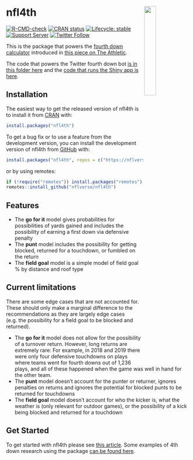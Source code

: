 
<!-- README.md is generated from README.Rmd. Please edit that file -->

# **nfl4th** <img src="man/figures/logo.png" align="right" width="25%" min-width="120px"/>

<!-- badges: start -->

[![R-CMD-check](https://github.com/nflverse/nfl4th/workflows/R-CMD-check/badge.svg)](https://github.com/nflverse/nfl4th/actions)
[![CRAN
status](https://www.r-pkg.org/badges/version-last-release/nfl4th)](https://CRAN.R-project.org/package=nfl4th)
[![Lifecycle:
stable](https://img.shields.io/badge/lifecycle-stable-brightgreen.svg)](https://lifecycle.r-lib.org/articles/stages.html#stable)
[![Support
Server](https://img.shields.io/discord/789805604076126219.svg?color=7289da&label=Support&logo=discord&style=flat-square)](https://discord.com/invite/5Er2FBnnQa)
[![Twitter
Follow](https://img.shields.io/twitter/follow/ben_bot_baldwin.svg?style=social)](https://twitter.com/ben_bot_baldwin)
<!-- badges: end -->

This is the package that powers the [fourth down
calculator](https://rbsdm.com/stats/fourth_calculator/) introduced in
[this piece on The
Athletic](https://theathletic.com/2144214/2020/10/28/nfl-fourth-down-decisions-the-math-behind-the-leagues-new-aggressiveness/).

The code that powers the Twitter fourth down bot [is in this folder
here](https://github.com/guga31bb/fourth_calculator/tree/main/bot) and
the [code that runs the Shiny app is
here](https://github.com/guga31bb/fourth_calculator/blob/main/app.R).

## Installation

The easiest way to get the released version of nfl4th is to install it
from [CRAN](https://cran.r-project.org/package=nfl4th) with:

``` r
install.packages("nfl4th")
```

To get a bug fix or to use a feature from the development version, you
can install the development version of nfl4th from
[GitHub](https://github.com/nflverse/nfl4th/) with:

``` r
install.packages("nfl4th", repos = c("https://nflverse.r-universe.dev", getOption("repos")))
```

or by using remotes:

``` r
if (!require("remotes")) install.packages("remotes")
remotes::install_github("nflverse/nfl4th")
```

## Features

- The **go for it** model gives probabilities for possibilities of yards
  gained and includes the possibility of earning a first down via
  defensive penalty
- The **punt** model includes the possibility for getting blocked,
  returned for a touchdown, or fumbled on the return
- The **field goal** model is a simple model of field goal % by distance
  and roof type

## Current limitations

There are some edge cases that are not accounted for. These should only
make a marginal difference to the recommendations as they are largely
edge cases (e.g. the possibility for a field goal to be blocked and
returned).

- The **go for it** model does not allow for the possibility of a
  turnover return. However, long returns are extremely rare: For
  example, in 2018 and 2019 there were only four defensive touchdowns on
  plays where teams went for fourth downs out of 1,236 plays, and all of
  these happened when the game was well in hand for the other team.
- The **punt** model doesn’t account for the punter or returner, ignores
  penalties on returns and ignores the potential for blocked punts to be
  returned for touchdowns
- The **field goal** model doesn’t account for who the kicker is, what
  the weather is (only relevant for outdoor games), or the possibility
  of a kick being blocked and returned for a touchdown

## Get Started

To get started with nfl4th please see [this
article](https://www.nfl4th.com/articles/articles/nfl4th.html). Some
examples of 4th down research using the package [can be found
here](https://www.nfl4th.com/articles/articles/4th-down-research.html).

